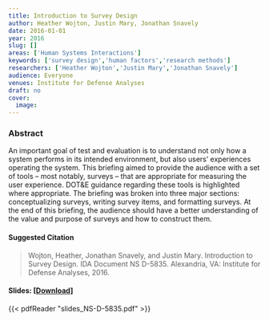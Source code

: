 ```yaml
---
title: Introduction to Survey Design
author: Heather Wojton, Justin Mary, Jonathan Snavely
date: 2016-01-01
year: 2016
slug: []
areas: ['Human Systems Interactions']
keywords: ['survey design','human factors','research methods']
researchers: ['Heather Wojton','Justin Mary','Jonathan Snavely']
audience: Everyone
venues: Institute for Defense Analyses
draft: no
cover:
  image: 
---
```




### Abstract
An important goal of test and evaluation is to understand not only how a system performs in its intended environment, but also users’ experiences operating the system. This briefing aimed to provide the audience with a set of tools – most notably, surveys – that are appropriate for measuring the user experience. DOT&E guidance regarding these tools is highlighted where appropriate. The briefing was broken into three major sections: conceptualizing surveys, writing survey items, and formatting surveys. At the end of this briefing, the audience should have a better understanding of the value and purpose of surveys and how to construct them.

#### Suggested Citation
> Wojton, Heather, Jonathan Snavely, and Justin Mary. Introduction to Survey Design. IDA Document NS D-5835. Alexandria, VA: Institute for Defense Analyses, 2016.

#### Slides: [[Download](slides_NS-D-5835.pdf)]
{{< pdfReader "slides_NS-D-5835.pdf" >}}




